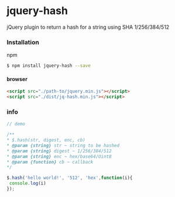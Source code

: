 # jquery-hash
jQuery plugin to return a hash for a string using SHA 1/256/384/512  

### Installation

npm

```sh
$ npm install jquery-hash --save
```

#### browser

```html
<script src="./path-to/jquery.min.js"></script>
<script src="./dist/jq-hash.min.js"></script>
```

### info


```js
// demo

/**
* $.hash(str, digest, enc, cb)
* @param {string} str ~ string to be hashed
* @param {string} digest ~ 1/256/384/512
* @param {string} enc ~ hex/base64/Uint8
* @param {function} cb ~ callback
*/

$.hash('hello world!', '512', 'hex',function(i){
 console.log(i)
});

```
